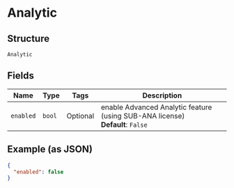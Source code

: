 
# Analytic

## Structure

`Analytic`

## Fields

| Name | Type | Tags | Description |
|  --- | --- | --- | --- |
| `enabled` | `bool` | Optional | enable Advanced Analytic feature (using SUB-ANA license)<br>**Default**: `False` |

## Example (as JSON)

```json
{
  "enabled": false
}
```

